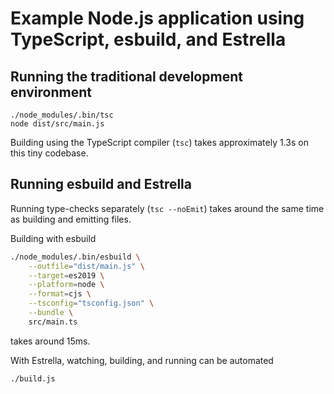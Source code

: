 # Example Node.js application using TypeScript, esbuild, and Estrella

## Running the traditional development environment

```
./node_modules/.bin/tsc
node dist/src/main.js
```

Building using the TypeScript compiler (`tsc`) takes approximately 1.3s on this tiny codebase.

## Running esbuild and Estrella

Running type-checks separately (`tsc --noEmit`) takes around the same time as building and emitting files.

Building with esbuild

```bash
./node_modules/.bin/esbuild \
    --outfile="dist/main.js" \
    --target=es2019 \
    --platform=node \
    --format=cjs \
    --tsconfig="tsconfig.json" \
    --bundle \
    src/main.ts
```

takes around 15ms.

With Estrella, watching, building, and running can be automated

```bash
./build.js
```
